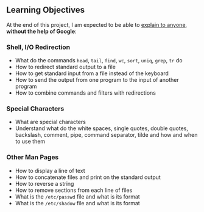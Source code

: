 ## Learning Objectives

At the end of this project, I am expected to be able to  [explain to anyone](https://intranet.hbtn.io/rltoken/Qy5qmvy-axIGo0WbsnODTg "explain to anyone"),  **without the help of Google**:

### Shell, I/O Redirection

-   What do the commands  `head`,  `tail`,  `find`,  `wc`,  `sort`,  `uniq`,  `grep`,  `tr`  do
-   How to redirect standard output to a file
-   How to get standard input from a file instead of the keyboard
-   How to send the output from one program to the input of another program
-   How to combine commands and filters with redirections

### Special Characters

-   What are special characters
-   Understand what do the white spaces, single quotes, double quotes, backslash, comment, pipe, command separator, tilde and how and when to use them

### Other Man Pages

-   How to display a line of text
-   How to concatenate files and print on the standard output
-   How to reverse a string
-   How to remove sections from each line of files
-   What is the  `/etc/passwd`  file and what is its format
-   What is the  `/etc/shadow`  file and what is its format
